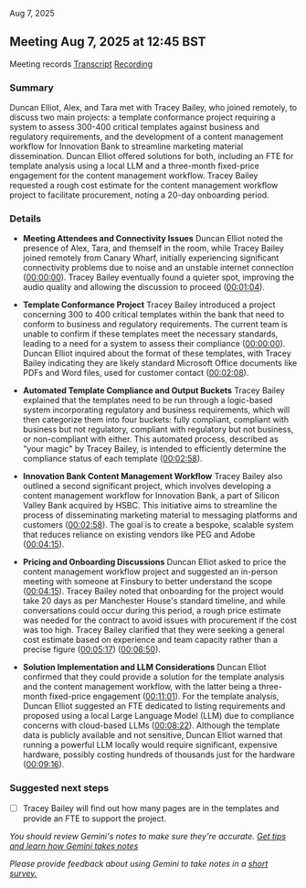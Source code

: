 Aug 7, 2025

## Meeting Aug 7, 2025 at 12:45 BST

Meeting records [Transcript](?tab=t.xrf0cmwfjgr3) [Recording](https://drive.google.com/file/d/13zooQNlkk6iTEz8sZadhWUjfa08D3cX0/view?usp=drive_web) 

### Summary

Duncan Elliot, Alex, and Tara met with Tracey Bailey, who joined remotely, to discuss two main projects: a template conformance project requiring a system to assess 300-400 critical templates against business and regulatory requirements, and the development of a content management workflow for Innovation Bank to streamline marketing material dissemination. Duncan Elliot offered solutions for both, including an FTE for template analysis using a local LLM and a three-month fixed-price engagement for the content management workflow. Tracey Bailey requested a rough cost estimate for the content management workflow project to facilitate procurement, noting a 20-day onboarding period.

### Details

* **Meeting Attendees and Connectivity Issues** Duncan Elliot noted the presence of Alex, Tara, and themself in the room, while Tracey Bailey joined remotely from Canary Wharf, initially experiencing significant connectivity problems due to noise and an unstable internet connection ([00:00:00](?tab=t.xrf0cmwfjgr3#heading=h.brb22kbszrc2)). Tracey Bailey eventually found a quieter spot, improving the audio quality and allowing the discussion to proceed ([00:01:04](?tab=t.xrf0cmwfjgr3#heading=h.dcn3o8p5tx3g)).

* **Template Conformance Project** Tracey Bailey introduced a project concerning 300 to 400 critical templates within the bank that need to conform to business and regulatory requirements. The current team is unable to confirm if these templates meet the necessary standards, leading to a need for a system to assess their compliance ([00:00:00](?tab=t.xrf0cmwfjgr3#heading=h.brb22kbszrc2)). Duncan Elliot inquired about the format of these templates, with Tracey Bailey indicating they are likely standard Microsoft Office documents like PDFs and Word files, used for customer contact ([00:02:08](?tab=t.xrf0cmwfjgr3#heading=h.xrogxzz4c0f0)).

* **Automated Template Compliance and Output Buckets** Tracey Bailey explained that the templates need to be run through a logic-based system incorporating regulatory and business requirements, which will then categorize them into four buckets: fully compliant, compliant with business but not regulatory, compliant with regulatory but not business, or non-compliant with either. This automated process, described as "your magic" by Tracey Bailey, is intended to efficiently determine the compliance status of each template ([00:02:58](?tab=t.xrf0cmwfjgr3#heading=h.asjz0373o180)).

* **Innovation Bank Content Management Workflow** Tracey Bailey also outlined a second significant project, which involves developing a content management workflow for Innovation Bank, a part of Silicon Valley Bank acquired by HSBC. This initiative aims to streamline the process of disseminating marketing material to messaging platforms and customers ([00:02:58](?tab=t.xrf0cmwfjgr3#heading=h.asjz0373o180)). The goal is to create a bespoke, scalable system that reduces reliance on existing vendors like PEG and Adobe ([00:04:15](?tab=t.xrf0cmwfjgr3#heading=h.1pl2n8b28fjq)).

* **Pricing and Onboarding Discussions** Duncan Elliot asked to price the content management workflow project and suggested an in-person meeting with someone at Finsbury to better understand the scope ([00:04:15](?tab=t.xrf0cmwfjgr3#heading=h.1pl2n8b28fjq)). Tracey Bailey noted that onboarding for the project would take 20 days as per Manchester House's standard timeline, and while conversations could occur during this period, a rough price estimate was needed for the contract to avoid issues with procurement if the cost was too high. Tracey Bailey clarified that they were seeking a general cost estimate based on experience and team capacity rather than a precise figure ([00:05:17](?tab=t.xrf0cmwfjgr3#heading=h.744tz449hz1m)) ([00:06:50](?tab=t.xrf0cmwfjgr3#heading=h.si7wtdpk39ka)).

* **Solution Implementation and LLM Considerations** Duncan Elliot confirmed that they could provide a solution for the template analysis and the content management workflow, with the latter being a three-month fixed-price engagement ([00:11:01](?tab=t.xrf0cmwfjgr3#heading=h.y5zedm2u05wm)). For the template analysis, Duncan Elliot suggested an FTE dedicated to listing requirements and proposed using a local Large Language Model (LLM) due to compliance concerns with cloud-based LLMs ([00:08:22](?tab=t.xrf0cmwfjgr3#heading=h.2g358y4fmno)). Although the template data is publicly available and not sensitive, Duncan Elliot warned that running a powerful LLM locally would require significant, expensive hardware, possibly costing hundreds of thousands just for the hardware ([00:09:16](?tab=t.xrf0cmwfjgr3#heading=h.eudtvck8m27w)).

### Suggested next steps

- [ ] Tracey Bailey will find out how many pages are in the templates and provide an FTE to support the project.

*You should review Gemini's notes to make sure they're accurate. [Get tips and learn how Gemini takes notes](https://support.google.com/meet/answer/14754931)*

*Please provide feedback about using Gemini to take notes in a [short survey.](https://google.qualtrics.com/jfe/form/SV_9vK3UZEaIQKKE7A?confid=fBG-siTLsRZHcpbYvl3JDxIXOAIIigIgABgDCA&detailid=unspecified)*